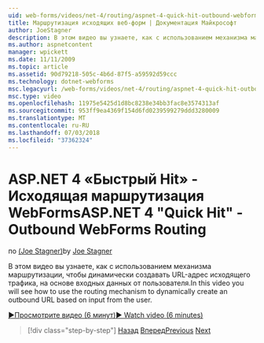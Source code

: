 ```yaml
---
uid: web-forms/videos/net-4/routing/aspnet-4-quick-hit-outbound-webforms-routing
title: Маршрутизация исходящих веб-форм | Документация Майкрософт
author: JoeStagner
description: В этом видео вы узнаете, как с использованием механизма маршрутизации, чтобы динамически создавать URL-адрес исходящего трафика, на основе входных данных от пользователя.
ms.author: aspnetcontent
manager: wpickett
ms.date: 11/11/2009
ms.topic: article
ms.assetid: 90d79218-505c-4b6d-87f5-a59592d59ccc
ms.technology: dotnet-webforms
msc.legacyurl: /web-forms/videos/net-4/routing/aspnet-4-quick-hit-outbound-webforms-routing
msc.type: video
ms.openlocfilehash: 11975e5425d1d8bc8238e34bb3fac8e3574313af
ms.sourcegitcommit: 953ff9ea4369f154d6fd0239599279ddd3280009
ms.translationtype: MT
ms.contentlocale: ru-RU
ms.lasthandoff: 07/03/2018
ms.locfileid: "37362324"
---
```

<a name="aspnet-4-quick-hit---outbound-webforms-routing"></a><span data-ttu-id="c0a58-103">ASP.NET 4 «Быстрый Hit» - Исходящая маршрутизация WebForms</span><span class="sxs-lookup"><span data-stu-id="c0a58-103">ASP.NET 4 "Quick Hit" - Outbound WebForms Routing</span></span>
====================
<span data-ttu-id="c0a58-104">по [(Joe Stagner)](https://github.com/JoeStagner)</span><span class="sxs-lookup"><span data-stu-id="c0a58-104">by [Joe Stagner](https://github.com/JoeStagner)</span></span>

<span data-ttu-id="c0a58-105">В этом видео вы узнаете, как с использованием механизма маршрутизации, чтобы динамически создавать URL-адрес исходящего трафика, на основе входных данных от пользователя.</span><span class="sxs-lookup"><span data-stu-id="c0a58-105">In this video you will see how to use the routing mechanism to dynamically create an outbound URL based on input from the user.</span></span> 

[<span data-ttu-id="c0a58-106">&#9654;Просмотрите видео (6 минут)</span><span class="sxs-lookup"><span data-stu-id="c0a58-106">&#9654; Watch video (6 minutes)</span></span>](https://channel9.msdn.com/Blogs/ASP-NET-Site-Videos/aspnet-4-quick-hit-outbound-webforms-routing)

> [!div class="step-by-step"]
> <span data-ttu-id="c0a58-107">[Назад](aspnet-4-quick-hit-declarative-webforms-routing.md)
> [Вперед](how-do-i-use-routing-with-aspnet-web-forms.md)</span><span class="sxs-lookup"><span data-stu-id="c0a58-107">[Previous](aspnet-4-quick-hit-declarative-webforms-routing.md)
[Next](how-do-i-use-routing-with-aspnet-web-forms.md)</span></span>
